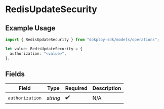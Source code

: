 # RedisUpdateSecurity

## Example Usage

```typescript
import { RedisUpdateSecurity } from "dokploy-sdk/models/operations";

let value: RedisUpdateSecurity = {
  authorization: "<value>",
};
```

## Fields

| Field              | Type               | Required           | Description        |
| ------------------ | ------------------ | ------------------ | ------------------ |
| `authorization`    | *string*           | :heavy_check_mark: | N/A                |